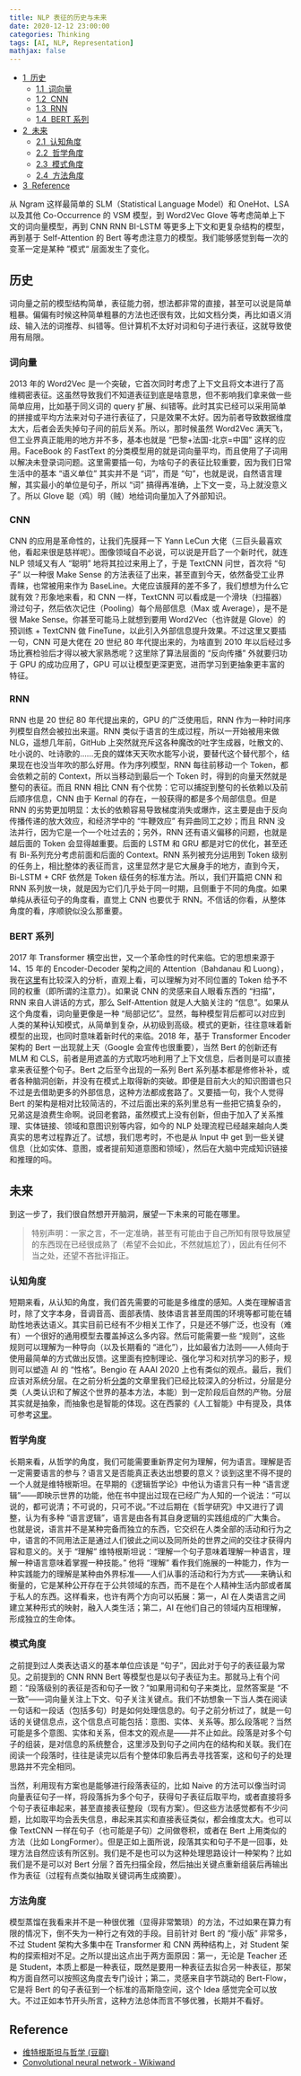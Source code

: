 ```yaml
---
title: NLP 表征的历史与未来
date: 2020-12-12 23:00:00
categories: Thinking
tags: [AI, NLP, Representation]
mathjax: false
---
```


<div class="toc"><ul class="toc-item"><li><span><a href="#历史" data-toc-modified-id="历史-1"><span class="toc-item-num">1&nbsp;&nbsp;</span>历史</a></span><ul class="toc-item"><li><span><a href="#词向量" data-toc-modified-id="词向量-1.1"><span class="toc-item-num">1.1&nbsp;&nbsp;</span>词向量</a></span></li><li><span><a href="#CNN" data-toc-modified-id="CNN-1.2"><span class="toc-item-num">1.2&nbsp;&nbsp;</span>CNN</a></span></li><li><span><a href="#RNN" data-toc-modified-id="RNN-1.3"><span class="toc-item-num">1.3&nbsp;&nbsp;</span>RNN</a></span></li><li><span><a href="#BERT-系列" data-toc-modified-id="BERT-系列-1.4"><span class="toc-item-num">1.4&nbsp;&nbsp;</span>BERT 系列</a></span></li></ul></li><li><span><a href="#未来" data-toc-modified-id="未来-2"><span class="toc-item-num">2&nbsp;&nbsp;</span>未来</a></span><ul class="toc-item"><li><span><a href="#认知角度" data-toc-modified-id="认知角度-2.1"><span class="toc-item-num">2.1&nbsp;&nbsp;</span>认知角度</a></span></li><li><span><a href="#哲学角度" data-toc-modified-id="哲学角度-2.2"><span class="toc-item-num">2.2&nbsp;&nbsp;</span>哲学角度</a></span></li><li><span><a href="#模式角度" data-toc-modified-id="模式角度-2.3"><span class="toc-item-num">2.3&nbsp;&nbsp;</span>模式角度</a></span></li><li><span><a href="#方法角度" data-toc-modified-id="方法角度-2.4"><span class="toc-item-num">2.4&nbsp;&nbsp;</span>方法角度</a></span></li></ul></li><li><span><a href="#Reference" data-toc-modified-id="Reference-3"><span class="toc-item-num">3&nbsp;&nbsp;</span>Reference</a></span></li></ul></div>

从 Ngram 这样最简单的 SLM（Statistical Language Model）和 OneHot、LSA 以及其他 Co-Occurrence 的 VSM 模型，到 Word2Vec Glove 等考虑简单上下文的词向量模型，再到 CNN RNN BI-LSTM 等更多上下文和更复杂结构的模型，再到基于 Self-Attention 的 Bert 等考虑注意力的模型。我们能够感觉到每一次的变革一定是某种 ”模式“ 层面发生了变化。

<!--more-->

## 历史

词向量之前的模型结构简单，表征能力弱，想法都非常的直接，甚至可以说是简单粗暴。偏偏有时候这种简单粗暴的方法也还很有效，比如文档分类，再比如语义消歧、输入法的词推荐、纠错等。但计算机不太好对词和句子进行表征，这就导致使用有局限。

### 词向量

2013 年的 Word2Vec 是一个突破，它首次同时考虑了上下文且将文本进行了高维稠密表征。这虽然导致我们不知道表征到底是啥意思，但不影响我们拿来做一些简单应用，比如基于同义词的 query 扩展、纠错等。此时其实已经可以采用简单的拼接或平均方法来对句子进行表征了，只是效果不太好。因为前者导致数据维度太大，后者会丢失掉句子间的前后关系。所以，那时候虽然 Word2Vec 满天飞，但工业界真正能用的地方并不多，基本也就是 “巴黎+法国-北京=中国” 这样的应用。FaceBook 的 FastText 的分类模型用的就是词向量平均，而且使用了子词用以解决未登录词问题。这里需要插一句，为啥句子的表征比较重要，因为我们日常生活中的基本 “语义单位” 其实并不是 “词”，而是 “句”，也就是说，自然语言理解，其实最小的单位是句子，所以 “词” 搞得再准确，上下文一变，马上就没意义了。所以 Glove 聪（鸡）明（贼）地给词向量加入了外部知识。

### CNN

CNN 的应用是革命性的，让我们先膜拜一下 Yann LeCun 大佬（三巨头最喜欢他，看起来很是慈祥呢）。图像领域自不必说，可以说是开启了一个新时代，就连 NLP 领域又有人 “聪明” 地将其拉过来用上了，于是 TextCNN 问世，首次将 “句子” 以一种很 Make Sense 的方法表征了出来，甚至直到今天，依然备受工业界青睐，也常被用来作为 BaseLine。大佬应该膜拜的差不多了，我们想想为什么它就有效？形象地来看，和 CNN 一样，TextCNN 可以看成是一个滑块（扫描器）滑过句子，然后依次记住（Pooling）每个局部信息（Max 或 Average），是不是很 Make Sense。你甚至可能马上就想到要用 Word2Vec（也许就是 Glove）的预训练 + TextCNN 做 FineTune，以此引入外部信息提升效果。不过这里又要插一句，CNN 可是大佬在 20 世纪 80 年代提出来的，为啥直到 2010 年以后经过多场比赛检验后才得以被大家熟悉呢？这里除了算法层面的 “反向传播” 外就要归功于 GPU 的成功应用了，GPU 可以让模型更深更宽，进而学习到更抽象更丰富的特征。

### RNN

RNN 也是 20 世纪 80 年代提出来的，GPU 的广泛使用后，RNN 作为一种时间序列模型自然会被拉出来遛。RNN 类似于语言的生成过程，所以一开始被用来做 NLG，遥想几年前，GitHub 上突然就充斥这各种魔改的吐字生成器，吐散文的、吐小说的、吐诗歌的……无良的媒体天天吹水能写小说，要替代这个替代那个，结果现在也没当年吹的那么好用。作为序列模型，RNN 每往前移动一个 Token，都会依赖之前的 Context，所以当移动到最后一个 Token 时，得到的向量天然就是整句的表征。而且 RNN 相比 CNN 有个优势：它可以捕捉到整句的长依赖以及前后顺序信息，CNN 由于 Kernal 的存在，一般获得的都是多个局部信息。但是 RNN 的劣势更加明显：太长的依赖容易导致梯度消失或爆炸，这主要是由于反向传播传递的放大效应，和经济学中的 “牛鞭效应” 有异曲同工之妙；而且 RNN 没法并行，因为它是一个一个吐过去的；另外，RNN 还有语义偏移的问题，也就是越后面的 Token 会显得越重要。后面的 LSTM 和 GRU 都是对它的优化，甚至还有 Bi-系列充分考虑前面和后面的 Context。RNN 系列被充分运用到 Token 级别的任务上，相比整体的表征而言，这里显然才是它大展身手的地方，直到今天，Bi-LSTM + CRF 依然是 Token 级任务的标准方法。所以，我们开篇把 CNN 和 RNN 系列放一块，就是因为它们几乎处于同一时期，且侧重于不同的角度。如果单纯从表征句子的角度看，直觉上 CNN 也要优于 RNN。不信话的你看，从整体角度的看，序顺貌似没么那重要。

### BERT 系列

2017 年 Transformer 横空出世，又一个革命性的时代来临。它的思想来源于 14、15 年的 Encoder-Decoder 架构之间的 Attention（Bahdanau 和 Luong），我在[这里](https://yam.gift/2020/04/23/Paper/2020-04-23-Transformer/)有比较深入的分析，直观上看，可以理解为对不同位置的 Token 给予不同的权重（即所谓的注意力）。如果说 CNN 的灵感来自人眼看东西的 “扫描”，RNN 来自人讲话的方式，那么 Self-Attention 就是人大脑关注的 “信息”。如果从这个角度看，词向量更像是一种 “局部记忆”。显然，每种模型背后都可以对应到人类的某种认知模式，从简单到复杂，从初级到高级。模式的更新，往往意味着新模型的出现，也同时意味着新时代的来临。2018 年，基于 Transformer Encoder 架构的 Bert 一出现就上天（Google 会宣传也很重要），当然 Bert 的创新还有 MLM 和 CLS，前者是用遮盖的方式取巧地利用了上下文信息，后者则是可以直接拿来表征整个句子。Bert 之后至今出现的一系列 Bert 系列基本都是修修补补，或者各种脑洞创新，并没有在模式上取得新的突破。即便是目前大火的知识图谱也只不过是去借助更多的外部信息，这种方法都成套路了。又要插一句，我个人觉得 Bert 的架构是相对比较简洁的，不过后面出来的系列里总有一些把它搞复杂的，兄弟这是浪费生命啊。说回老套路，虽然模式上没有创新，但由于加入了关系推理、实体链接、领域和意图识别等内容，如今的 NLP 处理流程已经越来越向人类真实的思考过程靠近了。试想，我们思考时，不也是从 Input 中 get 到一些关键信息（比如实体、意图，或者提前知道意图和领域），然后在大脑中完成知识链接和推理的吗。

## 未来

到这一步了，我们很自然想开开脑洞，展望一下未来的可能在哪里。

> 特别声明：一家之言，不一定准确，甚至有可能由于自己所知有限导致展望的东西现在已经很成熟了（希望不会如此，不然就尴尬了），因此有任何不当之处，还望不吝批评指正。

### 认知角度

短期来看，从认知的角度，我们首先需要的可能是多维度的感知。人类在理解语言时，除了文字本身，音调音高、面部表情、肢体语言甚至周围的环境等都可能在辅助性地表达语义。其实目前已经有不少相关工作了，只是还不够广泛，也没有（难有）一个很好的通用模型去覆盖掉这么多内容。然后可能需要一些 “规则”，这些规则可以理解为一种导向（以及长期看的 “进化”），比如最省力法则——人倾向于使用最简单的方式做出反馈。这里面有控制理论、强化学习和对抗学习的影子，规则可以塑造 AI 的 “性格”。Bengio 在 AAAI 2020 上也有类似的观点。最后，我们应该对系统分层。在之前分析[分类](https://yam.gift/2020/11/28/2020-11-28-Classification-and-AI/)的文章里我们已经比较深入的分析过，分层是分类（人类认识和了解这个世界的基本方法，本能）到一定阶段后自然的产物。分层其实就是抽象，而抽象也是智能的体现。这在西蒙的《人工智能》中有提及，具体可参考[这里](https://yam.gift/2018/09/30/2018-09-30-The-Science-of-Artificial/)。

### 哲学角度

长期来看，从哲学的角度，我们可能需要重新界定何为理解，何为语言。理解是否一定需要语言的参与？语言又是否能真正表达出想要的意义？谈到这里不得不提的一个人就是维特根斯坦。在早期的《逻辑哲学论》中他认为语言只有一种 “语言逻辑”——即映示世界的功能，他在书中提出过现在已经广为人知的一个说法：“可以说的，都可说清；不可说的，只可不说。”不过后期在《哲学研究》中又进行了调整，认为有多种 “语言逻辑”，语言是由各有其自身逻辑的实践组成的广大集合。也就是说，语言并不是某种完备而独立的东西，它交织在人类全部的活动和行为之中，语言的不同用法正是通过人们彼此之间以及同所处的世界之间的交往才获得内容和意义的。关于 “理解” 维特根斯坦说：“理解一个句子意味着理解一种语言，理解一种语言意味着掌握一种技能。” 他将 “理解” 看作我们施展的一种能力，作为一种实践能力的理解是某种由外界标准——人们从事的活动和行为方式——来确认和衡量的，它是某种公开存在于公共领域的东西，而不是在个人精神生活内部或者属于私人的东西。这样看来，也许有两个方向可以拓展：第一，AI 在人类语言之间建立某种形式的映射，融入人类生活；第二，AI 在他们自己的领域内互相理解，形成独立的生命体。

### 模式角度

之前提到过人类表达语义的基本单位应该是 “句子”，因此对于句子的表征最为常见。之前提到的 CNN RNN Bert 等模型也是以句子表征为主。那就马上有个问题：“段落级别的表征是否和句子一致？”如果用词和句子来类比，显然答案是 “不一致”——词向量关注上下文、句子关注关键点。我们不妨想象一下当人类在阅读一句话和一段话（包括多句）时是如何处理信息的。句子之前分析过了，就是一句话的关键信息点，这个信息点可能包括：意图、实体、关系等。那么段落呢？当然可能是多个意图、实体和关系，但本文的观点是——并不止如此。段落是对多个句子的组装，是对信息的系统整合，这里涉及到句子之间内在的结构和关联。我们在阅读一个段落时，往往是读完以后有个整体印象后再去寻找答案，这和句子的处理思路并不完全相同。

当然，利用现有方案也是能够进行段落表征的，比如 Naive 的方法可以像当时词向量表征句子一样，将段落拆为多个句子，获得句子表征后取平均，或者直接将多个句子表征串起来，甚至直接表征整段（现有方案）。但这些方法感觉都有不少问题，比如取平均会丢失信息，串起来其实和直接表征类似，都会维度太大。也可以像 TextCNN 一样在句子（也可能是子句）之间做卷积，或者在 Bert 上用类似的方法（比如 LongFormer）。但是正如上面所说，段落其实和句子不是一回事，处理方法自然应该有所区别。我们是不是也可以为这种处理思路设计一种架构？比如我们是不是可以对 Bert 分层？首先扫描全段，然后抽出关键点重新组装后再输出作为表征（过程有点类似抽取关键词再生成摘要）。

### 方法角度

模型蒸馏在我看来并不是一种很优雅（显得非常繁琐）的方法，不过如果在算力有限的情况下，倒不失为一种行之有效的手段。目前针对 Bert 的 “瘦小版” 非常多，不过 Student 架构大多集中在 Transformer 和 CNN 两种结构上，对 Student 架构的探索相对不足。之所以提出这点出于两方面原因：第一，无论是 Teacher 还是 Student，本质上都是一种表征，既然是要用一种表征去拟合另一种表征，那架构方面自然可以按照这角度去专门设计；第二，灵感来自字节跳动的 Bert-Flow，它是将 Bert 的句子表征到一个标准的高斯隐空间，这个 Idea 感觉完全可以放大。不过正如本节开头所言，这种方法总体而言不够优雅，长期并不看好。


## Reference

- [维特根斯坦与哲学 (豆瓣)](https://book.douban.com/subject/24529676/)
- [Convolutional neural network - Wikiwand](https://www.wikiwand.com/en/Convolutional_neural_network)

